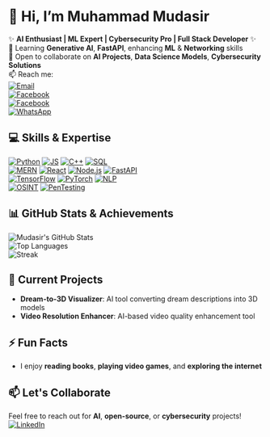 # 👋 Hi, I’m **Muhammad Mudasir**
✨ **AI Enthusiast | ML Expert | Cybersecurity Pro | Full Stack Developer** ✨  
🌱 Learning **Generative AI**, **FastAPI**, enhancing **ML** & **Networking** skills  
💞 Open to collaborate on **AI Projects**, **Data Science Models**, **Cybersecurity Solutions**  
📫 Reach me:  
[![Email](https://img.shields.io/badge/Email-mudasirchoudhry345@gmail.com-blue?logo=gmail)](mailto:mudasirchoudhry345@gmail.com)  
[![Facebook](https://img.shields.io/badge/Facebook-Mudasir-blue?logo=facebook)](https://www.facebook.com/mudasir.choudry.56)  
[![Facebook](https://img.shields.io/badge/Facebook-Mudasir-blue?logo=facebook)](https://www.facebook.com/share/16EGvAbvRu/)  
[![WhatsApp](https://img.shields.io/badge/WhatsApp-Chat%20Now-brightgreen?logo=whatsapp)](https://wa.me/923047045345)


## 💻 Skills & Expertise
[![Python](https://img.shields.io/badge/Python-3.8-brightgreen?logo=python&logoColor=white)](https://www.python.org) [![JS](https://img.shields.io/badge/JavaScript-ES6-yellow?logo=javascript&logoColor=black)](https://developer.mozilla.org/en-US/docs/Web/JavaScript) [![C++](https://img.shields.io/badge/C%2B%2B-blue?logo=c%2B%2B&logoColor=white)](https://en.wikipedia.org/wiki/C%2B%2B) [![SQL](https://img.shields.io/badge/SQL-orange?logo=MySQL&logoColor=white)](https://www.mysql.com)  
[![MERN](https://img.shields.io/badge/MERN-Stack-blue?logo=react&logoColor=white)](https://mern.io) [![React](https://img.shields.io/badge/React-16.13-61DAFB?logo=react&logoColor=black)](https://reactjs.org/) [![Node.js](https://img.shields.io/badge/Node.js-14-green?logo=node.js&logoColor=white)](https://nodejs.org/) [![FastAPI](https://img.shields.io/badge/FastAPI-red?logo=python&logoColor=white)](https://fastapi.tiangolo.com/)  
[![TensorFlow](https://img.shields.io/badge/TensorFlow-2.0-blue?logo=tensorflow&logoColor=white)](https://www.tensorflow.org/) [![PyTorch](https://img.shields.io/badge/PyTorch-red?logo=pytorch&logoColor=white)](https://pytorch.org/) [![NLP](https://img.shields.io/badge/NLP-Text--Analytics-green?logo=google&logoColor=white)](https://en.wikipedia.org/wiki/Natural_language_processing)  
[![OSINT](https://img.shields.io/badge/OSINT-blue?logo=internet-explorer&logoColor=white)](https://en.wikipedia.org/wiki/Open-source_intelligence) [![PenTesting](https://img.shields.io/badge/PenTesting-red?logo=security&logoColor=white)](https://en.wikipedia.org/wiki/Penetration_testing)

## 📊 GitHub Stats & Achievements
![Mudasir's GitHub Stats](https://github-readme-stats.vercel.app/api?username=mudasir345&show_icons=true&theme=radical&count_private=true&hide=prs)  
![Top Languages](https://github-readme-stats.vercel.app/api/top-langs/?username=mudasir345&layout=compact&theme=radical)  
![Streak](https://github-readme-streak-stats.herokuapp.com/?user=mudasir345&theme=radical)

## 🔭 Current Projects
- **Dream-to-3D Visualizer**: AI tool converting dream descriptions into 3D models  
- **Video Resolution Enhancer**: AI-based video quality enhancement tool  

## ⚡ Fun Facts
- I enjoy **reading books**, **playing video games**, and **exploring the internet**  

## 📫 Let's Collaborate
Feel free to reach out for **AI**, **open-source**, or **cybersecurity** projects!  
[![LinkedIn](https://img.shields.io/badge/LinkedIn-Profile-blue?logo=linkedin&logoColor=white)](https://www.linkedin.com/in/mudasir345/)
